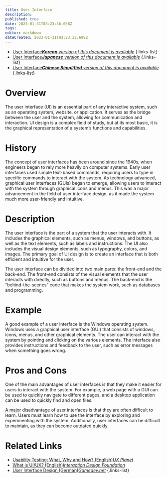 ```yaml
---
title: User Interface
description: 
published: true
date: 2023-01-31T03:23:36.058Z
tags: 
editor: markdown
dateCreated: 2023-01-31T03:23:32.698Z
---
```


- [User Interface***Korean** version of this document is available*](/ko/Knowledge-base/Dictionary/user-interface)
{.links-list}
- [User Interface***Japanese** version of this document is available*](/ja/Knowledge-base/Dictionary/user-interface)
{.links-list}
- [User Interface***Chinese Simplified** version of this document is available*](/zh/Knowledge-base/Dictionary/user-interface)
{.links-list}

  

# Overview 
The user interface (UI) is an essential part of any interactive system, such as an operating system, website, or application. It serves as the bridge between the user and the system, allowing for communication and interaction. UI design is a complex field of study, but at its most basic, it is the graphical representation of a system’s functions and capabilities. 

# History 
The concept of user interfaces has been around since the 1940s, when engineers began to rely more heavily on computer systems. Early user interfaces used simple text-based commands, requiring users to type in specific commands to interact with the system. As technology advanced, graphical user interfaces (GUIs) began to emerge, allowing users to interact with the system through graphical icons and menus. This was a major advancement in the field of user interface design, as it made the system much more user-friendly and intuitive. 

# Description 
The user interface is the part of a system that the user interacts with. It includes the graphical elements, such as menus, windows, and buttons, as well as the text elements, such as labels and instructions. The UI also includes the visual design elements, such as typography, colors, and images. The primary goal of UI design is to create an interface that is both efficient and intuitive for the user.

The user interface can be divided into two main parts: the front-end and the back-end. The front-end consists of the visual elements that the user interacts with directly, such as buttons and menus. The back-end is the “behind-the-scenes” code that makes the system work, such as databases and programming.

# Example 
A good example of a user interface is the Windows operating system. Windows uses a graphical user interface (GUI) that consists of windows, icons, menus, and other graphical elements. The user can interact with the system by pointing and clicking on the various elements. The interface also provides instructions and feedback to the user, such as error messages when something goes wrong. 

# Pros and Cons 
One of the main advantages of user interfaces is that they make it easier for users to interact with the system. For example, a web page with a GUI can be used to quickly navigate to different pages, and a desktop application can be used to quickly find and open files. 

A major disadvantage of user interfaces is that they are often difficult to learn. Users must learn how to use the interface by exploring and experimenting with the system. Additionally, user interfaces can be difficult to maintain, as they can become outdated quickly.

# Related Links
- [Usability Testing: What, Why and How? (English)*UX Planet*](https://uxplanet.org/usability-testing-what-why-and-how-3f9ff2d1fc48)
- [What is UI/UX? (English)*Interaction Design Foundation*](https://www.interaction-design.org/literature/topics/ui-ux)
- [User Interface Design (German)*Gamedev.net*](https://www.gamedev.net/articles/programming/graphics/user-interface-design-r3053/)
{.links-list}